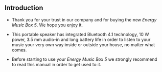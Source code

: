 ## Introduction

*	Thank you for your trust in our company and for buying the new *Energy Music Box 5*. We hope you enjoy it.

*	This portable speaker has integrated Bluetooth 4.1 technology, 10 W power, 3.5 mm audio-in and long battery life in order to listen to your music your very own way inside or outside your house, no matter what comes.

*	Before starting to use your *Energy Music Box 5* we strongly recommend to read this manual in order to get used to it.
